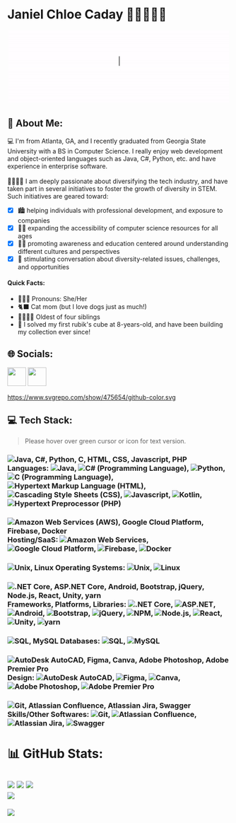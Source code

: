 # Janiel Chloe Caday 👋🏼👩🏻‍💻
<p align ="center">
  <img src="https://github.com/janielcaday/janielcaday/blob/main/HelloGitHub.gif" width="500" />
</p>

## 💫 About Me:
💻 I'm from Atlanta, GA, and I recently graduated from Georgia State University with a BS in Computer Science. I really enjoy web development and object-oriented languages such as Java, C#, Python, etc. and have experience in enterprise software. <br><br>  🫱🏽‍🫲🏿 I am deeply passionate about diversifying the tech industry, and have taken part in several initiatives to foster the growth of diversity in STEM. Such initiatives are geared toward:
- [x] 🏙 helping individuals with professional development, and exposure to companies 
- [x] 👧🏻 expanding the accessibility of computer science resources for all ages 
- [x] 🧕🏽 promoting awareness and education centered around understanding different cultures and perspectives 
- [x] 🤔 stimulating conversation about diversity-related issues, challenges, and opportunities

#### Quick Facts:
- 🙋🏻‍♀️ Pronouns: She/Her
- 🐈‍⬛ Cat mom (but I love dogs just as much!)
- 👨‍👩‍👧‍👦 Oldest of four siblings
- 🧩 I solved my first rubik's cube at 8-years-old, and have been building my collection ever since!


## 🌐 Socials:
<a href="https://linkedin.com/in/janielcaday"><img src="https://www.svgrepo.com/show/448234/linkedin.svg" style="width:42px;height:42px;"></a>
<a href="https://github.com/janielcaday"><img src="https://www.svgrepo.com/show/475654/github-color.svg" style="width:42px;height:42px;"></a>

https://www.svgrepo.com/show/475654/github-color.svg

## 💻 Tech Stack: 
>Please hover over green cursor or icon for text version.

### <img src="https://www.svgrepo.com/show/226220/cursor.svg" width="30" title="Java, C#, Python, C, HTML, CSS, Javascript, PHP"/> Languages: <img src="https://seeklogo.com/images/J/java-logo-7F8B35BAB3-seeklogo.com.png" width="30" title="Java"/>, <img src="https://cdn.worldvectorlogo.com/logos/c--4.svg" width="30" title="C# (Programming Language)"/>, <img src="https://www.svgrepo.com/show/452091/python.svg" width="30" title="Python"/>, <img src="https://upload.wikimedia.org/wikipedia/commons/1/18/C_Programming_Language.svg" width="30" title="C (Programming Language)"/>, <img src="https://www.svgrepo.com/show/452228/html-5.svg" width="30" title="Hypertext Markup Language (HTML)"/>,  <img src="https://www.svgrepo.com/show/373535/css.svg" width="30" title="Cascading Style Sheets (CSS)"/>, <img src="https://www.svgrepo.com/show/349419/javascript.svg" width="30" title="Javascript"/>, <img src="https://www.svgrepo.com/show/373728/kotlin.svg" width="30" title="Kotlin"/>, <img src="https://www.svgrepo.com/show/452088/php.svg" width="30" title="Hypertext Preprocessor (PHP)"/>

### <img src="https://www.svgrepo.com/show/226220/cursor.svg" width="30" title="Amazon Web Services (AWS), Google Cloud Platform, Firebase, Docker"/> Hosting/SaaS:  <img src="https://upload.wikimedia.org/wikipedia/commons/9/93/Amazon_Web_Services_Logo.svg" width="30"  title="Amazon Web Services"/>, <img src="https://www.svgrepo.com/show/448223/gcp.svg" width="30" title="Google Cloud Platform"/>, <img src="https://www.svgrepo.com/show/353735/firebase.svg" width="30" title="Firebase"/>, <img src="https://www.svgrepo.com/show/452192/docker.svg" width="30" title="Docker"/>

### <img src="https://www.svgrepo.com/show/226220/cursor.svg" width="30" title="Unix, Linux"/> Operating Systems: <img src="https://www.gcreddy.com/wp-content/uploads/2021/09/UNIX.jpg" width="30"  title="Unix"/>, <img src="https://www.svgrepo.com/show/439174/gnu-linux.svg" width="30" title="Linux"/>
<!-- Unix, Linux, Windows 10 -->

### <img src="https://www.svgrepo.com/show/226220/cursor.svg" width="30" title=".NET Core, ASP.NET Core, Android, Bootstrap, jQuery, Node.js, React, Unity, yarn"/> Frameworks, Platforms, Libraries:  <img src="https://upload.wikimedia.org/wikipedia/commons/e/ee/.NET_Core_Logo.svg" width="30"  title=".NET Core"/>, <img src="https://pics.freeicons.io/uploads/icons/png/14621971553750220-512.png" width="30" title="ASP.NET"/>, <img src="https://www.svgrepo.com/show/452155/android.svg" width="30" title="Android"/>, <img src="https://www.svgrepo.com/show/353498/bootstrap.svg" width="30" title="Bootstrap"/>, <img src="https://www.svgrepo.com/show/452242/jquery.svg" width="30"  title="jQuery"/>, <img src="https://www.svgrepo.com/show/439240/npm.svg" width="30" title="NPM"/>, <img src="https://logowik.com/content/uploads/images/nodejs.jpg" width="30" title="Node.js"/>, <img src="https://www.svgrepo.com/show/439290/react.svg" width="30" title="React"/>,  <img src="https://assets.stickpng.com/images/62e132087fe3599fdd46ecb5.png" width="30" title="Unity"/>, <img src="https://p1.hiclipart.com/preview/798/531/796/react-logo-npm-javascript-package-manager-nodejs-github-installation-yarn-png-clipart.jpg" width="30" title="yarn"/>
<!-- .NET, ASP.NET, iOS, Android, Bootstrap, jQuery, NPM, Node.js, Unit, React, yarn  -->

### <img src="https://www.svgrepo.com/show/226220/cursor.svg" width="30" title="SQL, MySQL"/> Databases: <img src="https://www.svgrepo.com/show/331760/sql-database-generic.svg" width="30"  title="SQL"/>, <img src="https://www.svgrepo.com/show/439233/mysql.svg" width="30"  title="MySQL"/>
<!-- SQL, MySQL -->

### <img src="https://www.svgrepo.com/show/226220/cursor.svg" width="30" title="AutoDesk AutoCAD, Figma, Canva, Adobe Photoshop, Adobe Premier Pro"/> Design: <img src="https://seeklogo.com/images/A/autocad-logo-C9817CB828-seeklogo.com.png" width="30" title="AutoDesk AutoCAD"/>, <img src="https://www.svgrepo.com/show/448222/figma.svg" width="30" title="Figma"/>, <img src="https://upload.wikimedia.org/wikipedia/commons/thumb/0/08/Canva_icon_2021.svg/1200px-Canva_icon_2021.svg.png?20220821125247" width="30" title="Canva"/>, <img src="https://www.svgrepo.com/show/452149/adobe-photoshop.svg" width="30" title="Adobe Photoshop"/>, <img src="https://www.svgrepo.com/show/452150/adobe-premiere.svg" width="30" title="Adobe Premier Pro"/>
<!-- Figma, Canva, Adobe Photoshop, Adobe Premier Pro -->

### <img src="https://www.svgrepo.com/show/226220/cursor.svg" width="30" title="Git, Atlassian Confluence, Atlassian Jira, Swagger"/> Skills/Other Softwares: <img src="https://git-scm.com/images/logos/downloads/Git-Icon-1788C.png" width="30" title="Git"/>, <img src="https://cdn.iconscout.com/icon/free/png-512/confluence-3628704-3029929.png?f=avif&w=512" width="30" title="Atlassian Confluence"/>, <img src="https://logos-world.net/wp-content/uploads/2021/02/Jira-Emblem.png" width="30" title="Atlassian Jira"/>, <img src="https://static-00.iconduck.com/assets.00/swagger-icon-512x512-halz44im.png" width="30" title="Swagger"/>
<!-- Git, Confluence, Jira, Swagger,  -->

# 📊 GitHub Stats:
![](https://github-readme-stats.vercel.app/api?username=janielcaday&theme=radical&hide_border=false&include_all_commits=true&count_private=true) ![](https://github-readme-streak-stats.herokuapp.com/?user=janielcaday&theme=radical&hide_border=false) ![](https://github-readme-stats.vercel.app/api/top-langs/?username=janielcaday&theme=radical&hide_border=false&include_all_commits=true&count_private=true&layout=compact)<br/>![](https://quotes-github-readme.vercel.app/api?type=horizontal&theme=radical)
---
[![](https://visitcount.itsvg.in/api?id=janielcaday&icon=5&color=10)](https://visitcount.itsvg.in)

<!-- Proudly created with GPRM ( https://gprm.itsvg.in ) -->


<!-- Proudly created with GPRM ( https://gprm.itsvg.in ) -->


<!-- ### Hi there 👋

I'm Janiel from Atlanta, GA, and I recently graduated from Georgia State University with a BS in Computer Science! I really enjoy web development and object-oriented languages such as Java, C#, Python, etc. and have experience in enterprise software! 

I am deeply passionate about diversifying the tech industry, and have taken part in several initiatives to foster the growth of diversity in STEM!

[![Janiel's GitHub stats](https://github-readme-stats.vercel.app/api?username=janielcaday)](https://github.com/anuraghazra/github-readme-stats) -->

<!--
**janielcaday/janielcaday** is a ✨ _special_ ✨ repository because its `README.md` (this file) appears on your GitHub profile.

Here are some ideas to get you started:

- 🔭 I’m currently working on ...
- 🌱 I’m currently learning ...
- 👯 I’m looking to collaborate on ...
- 🤔 I’m looking for help with ...
- 💬 Ask me about ...
- 📫 How to reach me: ...
- 😄 Pronouns: ...
- ⚡ Fun fact: ...
-->

